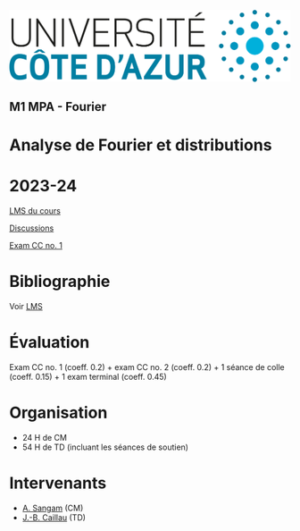 ![UniCA](logo-unica.png)
## M1 MPA - Fourier
# Analyse de Fourier et distributions
# 2023-24

[LMS du cours](https://lms.univ-cotedazur.fr/2023/course/view.php?id=4182)

[Discussions](https://github.com/unica-math/fourier/discussions/1)

[Exam CC no. 1](exam-cc1/exam-cc1.md)

# Bibliographie

Voir [LMS](https://lms.univ-cotedazur.fr/2023/course/view.php?id=4182)

# Évaluation
Exam CC no. 1 (coeff. 0.2) + exam CC no. 2 (coeff. 0.2) + 1 séance de colle (coeff. 0.15) + 1 exam terminal (coeff. 0.45)

# Organisation
- 24 H de CM
- 54 H de TD (incluant les séances de soutien)

# Intervenants
- [A. Sangam](mailto:afeintou.sangam@univ-cotedazur.fr) (CM)
- [J.-B. Caillau](mailto:jean-baptiste.caillau@univ-cotedazur.fr) (TD)
